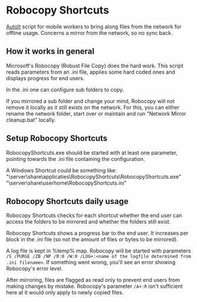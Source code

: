 # Robocopy Shortcuts

[AutoIt](https://www.autoitscript.com/site/) script for mobile workers to bring along files from the network for offline usage. Concerns a mirror from the network, so no sync back.

## How it works in general
Microsoft's Robocopy (Robust File Copy) does the hard work. This script reads parameters from an .ini file, applies some hard coded ones and displays progress for end users.

In the .ini one can configure sub folders to copy.

If you mirrored a sub folder and change your mind, Robocopy will not remove it locally as it still exists on the network. For this, you can either rename the network folder, start over or maintain and run "Network Mirror cleanup.bat" locally.

## Setup Robocopy Shortcuts
RobocopyShortcuts.exe should be started with at least one parameter, pointing towards the .ini file containing the configuration.

A Windows Shortcut could be something like:
"\\server\share\applicaties\RobocopyShortcuts\RobocopyShortcuts.exe" "\\server\share\userhome\RobocopyShortcuts.ini"

## Robocopy Shortcuts daily usage
Robocopy Shortcuts checks for each shortcut whether the end user can access the folders to be mirrored and whether the folders still exist.

Robocopy Shortcuts shows a progress bar to the end user. It increases per block in the .ini file (so not the amount of files or bytes to be mirrored).

A log file is kept in %temp% map. Robocopy will be started with parameters `/S /PURGE /ZB /NP /R:0 /W:0 /LOG+:<name of the logfile determined from .ini filename>`. If something went wrong, you'll see an error showing Robocopy's error level.

After mirroring, files are flagged as read only to prevent end users from making changes by mistake. Robocopy's parameter `/A+:R` isn't sufficient here at it would only apply to newly copied files.